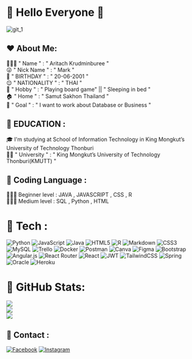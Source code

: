 
# 👏 Hello Everyone 👏
![git_1](https://tenor.com/bgjHX.gif)


## ❤️ About Me: 
🧑🏽‍💻 " Name " : " Aritach Krudminburee " <br>😜 " Nick Name " : " Mark "<br>🥳 " BIRTHDAY  " : " 20-06-2001 "<br>😌 " NATIONALITY  " : " THAI "<br>🥰 " Hobby " : " Playing board game" || " Sleeping in bed "<br>🏠 " Home " : " Samut Sakhon Thailand "
<br>
📌 " Goal " : " I want to work about Database or Business " 
<br>
## 🧡 EDUCATION :
🎓 I'm studying at School of Information Technology in King Mongkut’s University of Technology Thonburi  <br>🧑‍🎓 " University " : " King Mongkut’s University of Technology Thonburi(KMUTT) "
<br> 
## 💛 Coding Language : 
🧑🏽‍💻 Beginner level : JAVA ,  JAVASCRIPT , CSS , R<br>🧑🏽‍💻 Medium level : SQL , Python , HTML 
<br>
# 💙 Tech :
![Python](https://img.shields.io/badge/python-3670A0?style=plastic&logo=python&logoColor=ffdd54) ![JavaScript](https://img.shields.io/badge/javascript-%23323330.svg?style=plastic&logo=javascript&logoColor=%23F7DF1E) ![Java](https://img.shields.io/badge/java-%23ED8B00.svg?style=plastic&logo=java&logoColor=white) ![HTML5](https://img.shields.io/badge/html5-%23E34F26.svg?style=plastic&logo=html5&logoColor=white) ![R](https://img.shields.io/badge/r-%23276DC3.svg?style=plastic&logo=r&logoColor=white) ![Markdown](https://img.shields.io/badge/markdown-%23000000.svg?style=plastic&logo=markdown&logoColor=white) ![CSS3](https://img.shields.io/badge/css3-%231572B6.svg?style=plastic&logo=css3&logoColor=white) ![MySQL](https://img.shields.io/badge/mysql-%2300f.svg?style=plastic&logo=mysql&logoColor=white) ![Trello](https://img.shields.io/badge/Trello-%23026AA7.svg?style=plastic&logo=Trello&logoColor=white) ![Docker](https://img.shields.io/badge/docker-%230db7ed.svg?style=plastic&logo=docker&logoColor=white) ![Postman](https://img.shields.io/badge/Postman-FF6C37?style=plastic&logo=postman&logoColor=white) ![Canva](https://img.shields.io/badge/Canva-%2300C4CC.svg?style=plastic&logo=Canva&logoColor=white) 	![Figma](https://img.shields.io/badge/figma-%23F24E1E.svg?style=plastic&logo=figma&logoColor=white) ![Bootstrap](https://img.shields.io/badge/bootstrap-%23563D7C.svg?style=plastic&logo=bootstrap&logoColor=white) ![Angular.js](https://img.shields.io/badge/angular.js-%23E23237.svg?style=plastic&logo=angularjs&logoColor=white) ![React Router](https://img.shields.io/badge/React_Router-CA4245?style=plastic&logo=react-router&logoColor=white) ![React](https://img.shields.io/badge/react-%2320232a.svg?style=plastic&logo=react&logoColor=%2361DAFB) ![JWT](https://img.shields.io/badge/JWT-black?style=plastic&logo=JSON%20web%20tokens) ![TailwindCSS](https://img.shields.io/badge/tailwindcss-%2338B2AC.svg?style=plastic&logo=tailwind-css&logoColor=white) ![Spring](https://img.shields.io/badge/spring-%236DB33F.svg?style=plastic&logo=spring&logoColor=white) ![Oracle](https://img.shields.io/badge/Oracle-F80000?style=plastic&logo=oracle&logoColor=white) ![Heroku](https://img.shields.io/badge/heroku-%23430098.svg?style=plastic&logo=heroku&logoColor=white)
<br>


# 💜 GitHub Stats:
![](https://github-readme-stats.vercel.app/api?username=aritachkrudminburee&theme=nord&hide_border=true&include_all_commits=false&count_private=false)<br/>
![](https://github-readme-streak-stats.herokuapp.com/?user=aritachkrudminburee&theme=nord&hide_border=true)<br/>
![](https://github-readme-stats.vercel.app/api/top-langs/?username=aritachkrudminburee&theme=nord&hide_border=true&include_all_commits=false&count_private=false&layout=compact)
<br>
## 💚 Contact :
[![Facebook](https://img.shields.io/badge/Facebook-%231877F2.svg?logo=Facebook&logoColor=white)](https://facebook.com/markkArit) [![Instagram](https://img.shields.io/badge/Instagram-%23E4405F.svg?logo=Instagram&logoColor=white)](https://instagram.com/mark_aritach) 
<br>
